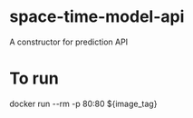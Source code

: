 # space-time-model-api
A constructor for prediction API

# To run
docker run --rm -p 80:80 ${image_tag}